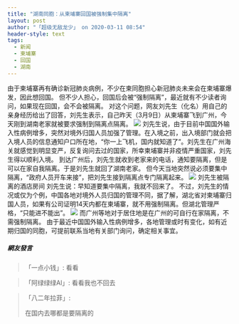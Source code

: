 ```yaml
---
title: "湖南同胞：从柬埔寨回国被强制集中隔离"
layout: post
author: "「超级无敌龙少」 on 2020-03-11 08:54"
header-style: text
tags:
  - 新闻
  - 柬埔寨
  - 回国
  - 湖南
---
```


由于柬埔寨再有确诊新冠肺炎病例，不少在柬同胞担心新冠肺炎未来会在柬埔寨爆发，因此想回国。
但不少人担心，回国后会被“强制隔离”，最近就有不少读者询问，如果现在回国，会不会被隔离。
对这个问题，网友刘先生（化名）用自己的亲身经历给出了回答，刘先生表示，自己昨天（3月9日）从柬埔寨飞到广州，今天刚到湖南老家就被要求强制到隔离点隔离。
<img src="http://images.feileyuan.com/images/ueditor/2020031108530000162453.png">
刘先生说，由于目前中国国外输入性病例增多，突然对境外归国人员加强了管理。在入境之前，出入境部门就会把入境人员的信息通知户口所在地，“你一上飞机，国内就知道了”。刘先生在广州海关就感觉到明显变严，反复询问去过的国家，所幸柬埔寨并非疫情严重国家，刘先生得以顺利入境。
到达广州后，刘先生就收到老家来的电话，通知要隔离，但是可以在家自我隔离。于是刘先生就回了湖南老家。
但今天当地突然说必须要集中隔离，“政府人员开车来接”，把刘先生接到隔离点专门隔离起来。
<img src="http://images.feileyuan.com/images/ueditor/2020031108530000291580.png">
刘先生被隔离的酒店房间
刘先生说：早知道要集中隔离，我就不回来了。
不过，刘先生的情况或仅为个例，中国各地对境外人员归国的管理不同，据了解，湖北省对柬埔寨归国人员，如果有公司证明14天内都在柬埔寨，就不用强制隔离。但湖北管理严格，“只能进不能出”。
<img src="http://images.feileyuan.com/images/ueditor/2020031108530000432403.png">
而广州等地对于居住地是在广州的可自行在家隔离，不需强制隔离。
由于最近中国国外输入性病例增多，各地管理或时有变化，如有近期归国的同胞，可提前联系当地有关部门询问，确定相关事宜。
<input type="hidden" value="菲乐园提供">

##### 網友發言 
> 「一点小钱」:
> 看看

> 「阿绿绿绿Al」:
> 看看我也不回去

> 「八二年拉菲」:
> <p>在国内去哪都是要隔离的</p>


